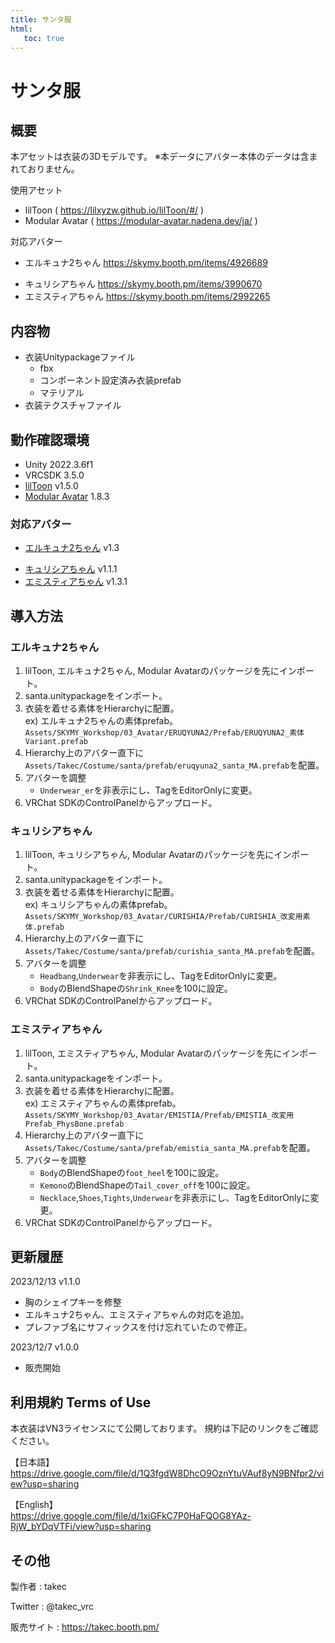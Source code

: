 ```yaml
---
title: サンタ服
html:
   toc: true
---
```


# サンタ服

## 概要
本アセットは衣装の3Dモデルです。
※本データにアバター本体のデータは含まれておりません。

使用アセット
* lilToon ( https://lilxyzw.github.io/lilToon/#/ )
* Modular Avatar ( https://modular-avatar.nadena.dev/ja/ )

対応アバター
* エルキュナ2ちゃん https://skymy.booth.pm/items/4926689
<!-- * リミリアちゃん https://skymy.booth.pm/items/4365043 -->
* キュリシアちゃん https://skymy.booth.pm/items/3990670
* エミスティアちゃん https://skymy.booth.pm/items/2992265
<!-- * ユリスフィアちゃん https://skymy.booth.pm/items/3486694 -->

## 内容物
* 衣装Unitypackageファイル
  * fbx
  * コンポーネント設定済み衣装prefab
  * マテリアル
* 衣装テクスチャファイル

## 動作確認環境
* Unity 2022.3.6f1
* VRCSDK 3.5.0
* [lilToon](https://lilxyzw.github.io/lilToon/#/) v1.5.0
* [Modular Avatar](https://modular-avatar.nadena.dev/ja/) 1.8.3

### 対応アバター
* [エルキュナ2ちゃん](https://skymy.booth.pm/items/4926689) v1.3
<!-- * [リミリアちゃん](https://skymy.booth.pm/items/4365043) v1.0.5 -->
* [キュリシアちゃん](https://skymy.booth.pm/items/3990670) v1.1.1
* [エミスティアちゃん](https://skymy.booth.pm/items/2992265) v1.3.1
<!-- * [ユリスフィアちゃん](https://skymy.booth.pm/items/3486694) v1.3.0 -->

## 導入方法

### エルキュナ2ちゃん
1. lilToon, エルキュナ2ちゃん, Modular Avatarのパッケージを先にインポート。
2. santa.unitypackageをインポート。
3. 衣装を着せる素体をHierarchyに配置。<br>
   ex) エルキュナ2ちゃんの素体prefab。<br>
   `Assets/SKYMY_Workshop/03_Avatar/ERUQYUNA2/Prefab/ERUQYUNA2_素体Variant.prefab`
4. Hierarchy上のアバター直下に`Assets/Takec/Costume/santa/prefab/eruqyuna2_santa_MA.prefab`を配置。
5. アバターを調整
   * `Underwear_er`を非表示にし、TagをEditorOnlyに変更。
6. VRChat SDKのControlPanelからアップロード。

<!-- ### リミリアちゃん
1. lilToon, リミリアちゃん, Modular Avatarのパッケージを先にインポート。
2. santa.unitypackageをインポート。
3. 衣装を着せる素体をHierarchyに配置。<br>
   ex) リミリアちゃんの素体prefab。<br>
   `Assets/SKYMY_Workshop/03_Avatar/LIMILIA/Prefab/LIMILIA_改変用Prefab.prefab`
4. Hierarchy上のアバター直下に`Assets/Takec/Costume/santa/prefab/limilia_santa_MA.prefab`を配置。
5. アバターを調整
   * `Boots`,`Tights`,`Underwear`を非表示にし、TagをEditorOnlyに変更。
6. VRChat SDKのControlPanelからアップロード。 -->

### キュリシアちゃん
1. lilToon, キュリシアちゃん, Modular Avatarのパッケージを先にインポート。
2. santa.unitypackageをインポート。
3. 衣装を着せる素体をHierarchyに配置。<br>
   ex) キュリシアちゃんの素体prefab。<br>
   `Assets/SKYMY_Workshop/03_Avatar/CURISHIA/Prefab/CURISHIA_改変用素体.prefab`
4. Hierarchy上のアバター直下に`Assets/Takec/Costume/santa/prefab/curishia_santa_MA.prefab`を配置。
5. アバターを調整
   <!-- * `Armature/Hips/Hips.DB1`の`HipsDB1.L`と`HipsDB1.R`の`VRC Phys Bone`コンポーネントをオフに。 -->
   <!-- * `Body`のBlendShapeの`Foot_flat`を100に設定。 -->
   * `Headbang`,`Underwear`を非表示にし、TagをEditorOnlyに変更。
   * `Body`のBlendShapeの`Shrink_Knee`を100に設定。
6. VRChat SDKのControlPanelからアップロード。

<!-- ### ユリスフィアちゃん
1. lilToon, ユリスフィアちゃん, Modular Avatarのパッケージを先にインポート。
2. santa.unitypackageをインポート。
3. 衣装を着せる素体をHierarchyに配置。<br>
   ex) ユリスフィアちゃんの素体prefab。<br>
   `Assets/SKYMY_Workshop/03_Avatar/YRISPHERE/Prefab/PhysBone/YRISPHERE_改変用素体_PhysBone.prefab`
4. Hierarchy上のアバター直下に`Assets/Takec/Costume/santa/prefab/yrisphere_santa_MA.prefab`を配置。
5. アバターを調整
   * BodyのBlendShapesの`Foot_Heel`,`Leg_offf`を0に設定。
6. VRChat SDKのControlPanelからアップロード。 -->

### エミスティアちゃん
1. lilToon, エミスティアちゃん, Modular Avatarのパッケージを先にインポート。
2. santa.unitypackageをインポート。
3. 衣装を着せる素体をHierarchyに配置。<br>
   ex) エミスティアちゃんの素体prefab。<br>
   `Assets/SKYMY_Workshop/03_Avatar/EMISTIA/Prefab/EMISTIA_改変用Prefab_PhysBone.prefab`
4. Hierarchy上のアバター直下に`Assets/Takec/Costume/santa/prefab/emistia_santa_MA.prefab`を配置。
5. アバターを調整
   * `Body`のBlendShapeの`foot_heel`を100に設定。
   * `Kemono`のBlendShapeの`Tail_cover_off`を100に設定。
   * `Necklace`,`Shoes`,`Tights`,`Underwear`を非表示にし、TagをEditorOnlyに変更。
6. VRChat SDKのControlPanelからアップロード。

## 更新履歴
2023/12/13 v1.1.0
* 胸のシェイプキーを修整
* エルキュナ2ちゃん、エミスティアちゃんの対応を追加。
* プレファブ名にサフィックスを付け忘れていたので修正。

2023/12/7 v1.0.0
* 販売開始

## 利用規約 Terms of Use
本衣装はVN3ライセンスにて公開しております。
規約は下記のリンクをご確認ください。

【日本語】<br>
https://drive.google.com/file/d/1Q3fgdW8DhcO9OznYtuVAuf8yN9BNfpr2/view?usp=sharing

【English】<br>
https://drive.google.com/file/d/1xiGFkC7P0HaFQOG8YAz-RjW_bYDqVTFi/view?usp=sharing

## その他
製作者
: takec

Twitter
: @takec_vrc

販売サイト
: https://takec.booth.pm/